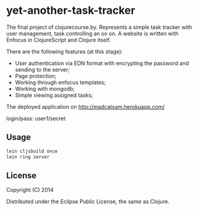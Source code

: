 yet-another-task-tracker
========================

The final project of clojurecourse.by. Represents a simple task tracker with user management, task controlling an so on.
A website is written with Enfocus in ClojureScript and Clojure itself.

There are the following features (at this stage):
 - User authentication via EDN format with encrypting the password and sending to the server;
 - Page protection;
 - Working through enfocus templates;
 - Working with mongodb;
 - Simple viewing assigned tasks;



The deployed application on http://madcatsam.herokuapp.com/

login/pass:
user1/secret

## Usage

```bash
lein cljsbuild once
lein ring server
```

## License

Copyright (C) 2014

Distributed under the Eclipse Public License, the same as Clojure.
